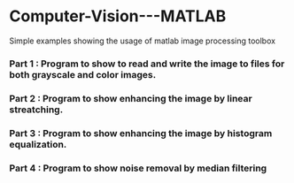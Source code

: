 # Computer-Vision---MATLAB
Simple examples showing the usage of matlab image processing toolbox

### Part 1 : Program to show to read and write the image to files for both grayscale and color images.

### Part 2 : Program to show enhancing the image by linear streatching.

### Part 3 : Program to show enhancing the image by histogram equalization.

### Part 4 : Program to show noise removal by median filtering
